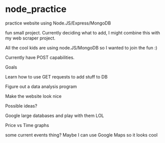 # node_practice
practice website using Node.JS/Express/MongoDB

fun small project. Currently deciding what to add, I might combine this with my web scraper project.

All the cool kids are using node.JS/MongoDB so I wanted to join the fun :)

Currently have POST capabilities. 


Goals

Learn how to use GET requests to add stuff to DB

Figure out a data analysis program

Make the website look nice

Possible ideas?

Google large databases and play with them LOL

Price vs Time graphs

some current events thing? Maybe I can use Google Maps so it looks cool

